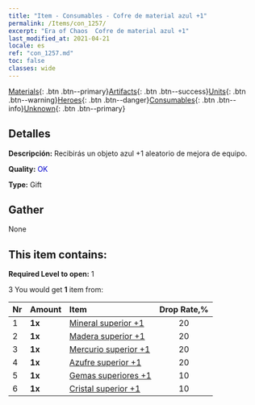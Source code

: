 ```yaml
---
title: "Item - Consumables - Cofre de material azul +1"
permalink: /Items/con_1257/
excerpt: "Era of Chaos  Cofre de material azul +1"
last_modified_at: 2021-04-21
locale: es
ref: "con_1257.md"
toc: false
classes: wide
---
```

 [Materials](/es/Items/){: .btn .btn--primary}[Artifacts](/es/Items/Artifacts/){: .btn .btn--success}[Units](/es/Items/Units/){: .btn .btn--warning}[Heroes](/es/Items/Heroes/){: .btn .btn--danger}[Consumables](/es/Items/Consumables/){: .btn .btn--info}[Unknown](/es/Items/Unknown/){: .btn .btn--primary}

## Detalles
 **Descripción:** Recibirás un objeto azul +1 aleatorio de mejora de equipo.

 **Quality:** <span style="color: #0000CD">OK</span>

 **Type:** Gift

## Gather

  None

## This item contains:

 **Required Level to open:** 1

 3 You would get **1** item  from:

  | Nr | Amount |     Item    | Drop Rate,% |
  |:---|:-------|:------------|:---------:|
  | 1 |  **1x** | [Mineral superior +1](/es/Items/mat_19/) | 20 | 
  | 2 |  **1x** | [Madera superior +1](/es/Items/mat_20/) | 20 | 
  | 3 |  **1x** | [Mercurio superior +1](/es/Items/mat_21/) | 20 | 
  | 4 |  **1x** | [Azufre superior +1](/es/Items/mat_22/) | 20 | 
  | 5 |  **1x** | [Gemas superiores +1](/es/Items/mat_23/) | 10 | 
  | 6 |  **1x** | [Cristal superior +1](/es/Items/mat_24/) | 10 | 
